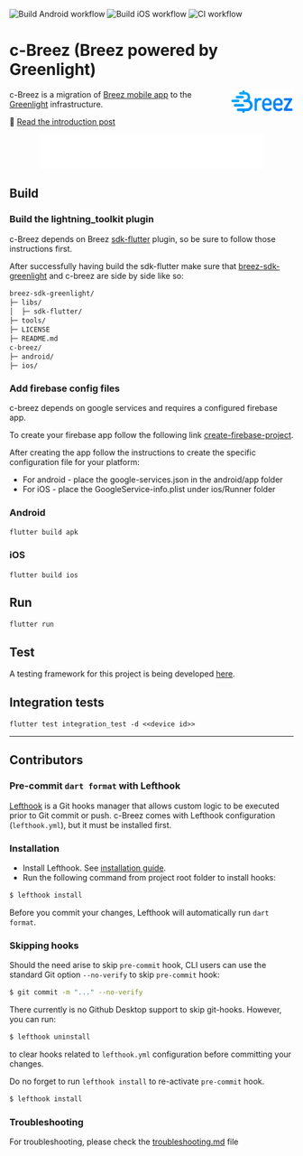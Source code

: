 ![Build Android workflow](https://github.com/breez/c-breez/actions/workflows/build-android.yml/badge.svg)
![Build iOS workflow](https://github.com/breez/c-breez/actions/workflows/build-ios.yml/badge.svg)
![CI workflow](https://github.com/breez/c-breez/actions/workflows/CI.yml/badge.svg)

# c-Breez (Breez powered by Greenlight)

<img align="right" width="112" height="42" title="Breez logo"
     src="./src/images/logo-color.svg">

c-Breez is a migration of [Breez mobile app](https://github.com/breez/breezmobile) to
the [Greenlight](https://blockstream.com/lightning/greenlight/) infrastructure.

📖 [Read the introduction post](https://medium.com/breez-technology/get-ready-for-a-fresh-breez-multiple-apps-one-node-optimal-ux-519c4daf2536)

<p align="center">
  <a href="https://blockstream.com/lightning/greenlight/">
  <img src="./src/images/drawer_footer.png" alt="Powered by Breez SDK & Greenlight" width="396" height="60"></a>
</p>

## Build

### Build the lightning_toolkit plugin

c-Breez depends on Breez [sdk-flutter](https://github.com/breez/breez-sdk-greenlight/tree/main/libs/sdk-flutter) plugin,
so be sure to follow those instructions first.

After successfully having build the sdk-flutter make sure that [breez-sdk-greenlight](https://github.com/breez/breez-sdk-greenlight)
and c-breez are side by side like so:

```
breez-sdk-greenlight/
├─ libs/
│  ├─ sdk-flutter/
├─ tools/
├─ LICENSE
├─ README.md
c-breez/
├─ android/
├─ ios/

```

### Add firebase config files
c-breez depends on google services and requires a configured firebase app.

To create your firebase app follow the following link
[create-firebase-project](https://firebase.google.com/docs/android/setup#create-firebase-project).

After creating the app follow the instructions to create the specific 
configuration file for your platform:
* For android - place the google-services.json in the android/app folder
* For iOS - place the GoogleService-info.plist under ios/Runner folder

### Android

```
flutter build apk
```

### iOS

```
flutter build ios
```

## Run

```
flutter run
```

## Test

A testing framework for this project is being developed [here](https://github.com/breez/lntest).

## Integration tests

 ```
 flutter test integration_test -d <<device id>>
 ```

___

## Contributors

### Pre-commit `dart format` with Lefthook

[Lefthook](https://github.com/evilmartians/lefthook) is a Git hooks manager that allows custom logic to be
executed prior to Git commit or push. c-Breez comes with Lefthook configuration (`lefthook.yml`), but it must
be installed first.

### Installation

- Install Lefthook.
  See [installation guide](https://github.com/evilmartians/lefthook/blob/master/docs/install.md).
- Run the following command from project root folder to install hooks:

```sh
$ lefthook install
```

Before you commit your changes, Lefthook will automatically run `dart format`.

### Skipping hooks

Should the need arise to skip `pre-commit` hook, CLI users can use the standard Git option `--no-verify` to skip `pre-commit` hook:

```sh
$ git commit -m "..." --no-verify
```

There currently is no Github Desktop support to skip git-hooks. However, you can run:
```sh
$ lefthook uninstall
```
to clear hooks related to `lefthook.yml` configuration before committing your changes.

Do no forget to run `lefthook install` to re-activate `pre-commit` hook.

```sh
$ lefthook install
```

### Troubleshooting
For troubleshooting, please check the [troubleshooting.md](troubleshooting.md) file